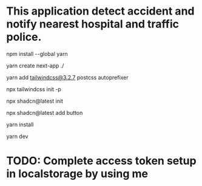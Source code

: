 # This application detect accident and notify nearest hospital and traffic police.

npm install --global yarn

yarn create next-app ./

yarn add tailwindcss@3.2.7 postcss autoprefixer

npx tailwindcss init -p

npx shadcn@latest init

npx shadcn@latest add button

yarn install

yarn dev

# TODO: Complete access token setup in localstorage by using me